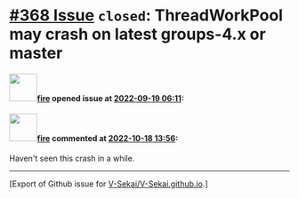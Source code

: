 # [\#368 Issue](https://github.com/V-Sekai/V-Sekai.github.io/issues/368) `closed`: ThreadWorkPool may crash on latest groups-4.x or master

#### <img src="https://avatars.githubusercontent.com/u/32321?u=c2e06a3d2b49a467aa907e54aa259516440267cc&v=4" width="50">[fire](https://github.com/fire) opened issue at [2022-09-19 06:11](https://github.com/V-Sekai/V-Sekai.github.io/issues/368):



#### <img src="https://avatars.githubusercontent.com/u/32321?u=c2e06a3d2b49a467aa907e54aa259516440267cc&v=4" width="50">[fire](https://github.com/fire) commented at [2022-10-18 13:56](https://github.com/V-Sekai/V-Sekai.github.io/issues/368#issuecomment-1282435443):

Haven't seen this crash in a while.


-------------------------------------------------------------------------------



[Export of Github issue for [V-Sekai/V-Sekai.github.io](https://github.com/V-Sekai/V-Sekai.github.io).]
